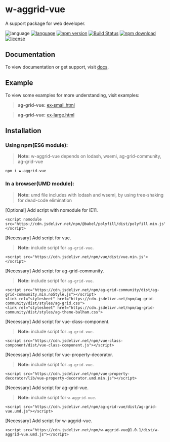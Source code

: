 # w-aggrid-vue
A support package for web developer.

![language](https://img.shields.io/badge/language-Javascript-orange.svg) [![language](https://img.shields.io/badge/vue-2.x-brightgreen.svg)](https://github.com/vuejs/vue) [![npm version](http://img.shields.io/npm/v/w-aggrid-vue.svg?style=flat)](https://npmjs.org/package/w-aggrid-vue) [![Build Status](https://travis-ci.org/yuda-lyu/w-aggrid-vue.svg?branch=master)](https://travis-ci.org/yuda-lyu/w-aggrid-vue) [![npm download](https://img.shields.io/npm/dt/w-aggrid-vue.svg)](https://npmjs.org/package/w-aggrid-vue) [![license](https://img.shields.io/npm/l/w-aggrid-vue.svg?style=flat)](https://npmjs.org/package/w-aggrid-vue)

## Documentation
To view documentation or get support, visit [docs](https://yuda-lyu.github.io/w-aggrid-vue/module-WAgGridVue.html).

## Example
To view some examples for more understanding, visit examples:
> **ag-grid-vue:** [ex-small.html](https://yuda-lyu.github.io/w-aggrid-vue/examples/ex-small.html)

> **ag-grid-vue:** [ex-large.html](https://yuda-lyu.github.io/w-aggrid-vue/examples/ex-large.html)

## Installation
### Using npm(ES6 module):
> **Note:** w-aggrid-vue depends on lodash, wsemi, ag-grid-community, ag-grid-vue
```alias
npm i w-aggrid-vue
```

### In a browser(UMD module):
> **Note:** umd file includes with lodash and wsemi, by using tree-shaking for dead-code elimination

[Optional] Add script with nomodule for IE11.
```alias
<script nomodule src="https://cdn.jsdelivr.net/npm/@babel/polyfill/dist/polyfill.min.js"></script>
```
[Necessary] Add script for vue.
> **Note:** include script for `ag-grid-vue`.
```alias
<script src="https://cdn.jsdelivr.net/npm/vue/dist/vue.min.js"></script>
```
[Necessary] Add script for ag-grid-community.
> **Note:** include script for `ag-grid-vue`.
```alias
<script src="https://cdn.jsdelivr.net/npm/ag-grid-community/dist/ag-grid-community.min.noStyle.js"></script>
<link rel="stylesheet" href="https://cdn.jsdelivr.net/npm/ag-grid-community/dist/styles/ag-grid.css">
<link rel="stylesheet" href="https://cdn.jsdelivr.net/npm/ag-grid-community/dist/styles/ag-theme-balham.css">
```
[Necessary] Add script for vue-class-component.
> **Note:** include script for `ag-grid-vue`.
```alias
<script src="https://cdn.jsdelivr.net/npm/vue-class-component/dist/vue-class-component.js"></script>
```
[Necessary] Add script for vue-property-decorator.
> **Note:** include script for `ag-grid-vue`.
```alias
<script src="https://cdn.jsdelivr.net/npm/vue-property-decorator/lib/vue-property-decorator.umd.min.js"></script>
```
[Necessary] Add script for ag-grid-vue.
> **Note:** include script for `w-aggrid-vue`.
```alias
<script src="https://cdn.jsdelivr.net/npm/ag-grid-vue/dist/ag-grid-vue.umd.js"></script>
```
[Necessary] Add script for w-aggrid-vue.
```alias
<script src="https://cdn.jsdelivr.net/npm/w-aggrid-vue@1.0.1/dist/w-aggrid-vue.umd.js"></script>
```
